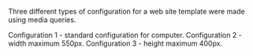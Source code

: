 Three different types of configuration for a web site template were made using media queries.

Configuration 1 - standard configuration for computer.
Configuration 2 - width maximum 550px.
Configuration 3 - height maximum 400px.
